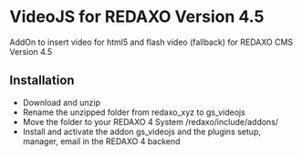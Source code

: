 VideoJS for REDAXO Version 4.5
==========

AddOn to insert video for html5 and flash video (fallback) for REDAXO CMS Version 4.5

Installation
-------
* Download and unzip
* Rename the unzipped folder from redaxo_xyz to gs_videojs
* Move the folder to your REDAXO 4 System /redaxo/include/addons/
* Install and activate the addon gs_videojs and the plugins setup, manager, email in the REDAXO 4 backend
